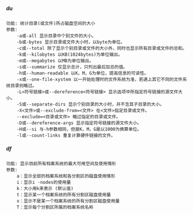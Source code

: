 ##### du 
    功能: 统计目录(或文件)所占磁盘空间的大小
    参数:
        -a或-all 显示目录中个别文件的大小。
        -b或-bytes 显示目录或文件大小时，以byte为单位。
        -c或--total 除了显示个别目录或文件的大小外，同时也显示所有目录或文件的总和。
        -k或--kilobytes 以KB(1024bytes)为单位输出。
        -m或--megabytes 以MB为单位输出。
        -s或--summarize 仅显示总计，只列出最后加总的值。
        -h或--human-readable 以K，M，G为单位，提高信息的可读性。
        -x或--one-file-xystem 以一开始处理时的文件系统为准，若遇上其它不同的文件系统目录则略过。
        -L<符号链接>或--dereference<符号链接> 显示选项中所指定符号链接的源文件大小。
        -S或--separate-dirs 显示个别目录的大小时，并不含其子目录的大小。
        -X<文件>或--exclude-from=<文件> 在<文件>指定目录或文件。
        --exclude=<目录或文件> 略过指定的目录或文件。
        -D或--dereference-args 显示指定符号链接的源文件大小。
        -H或--si 与-h参数相同，但是K，M，G是以1000为换算单位。
        -l或--count-links 重复计算硬件链接的文件。
        
##### df 
    功能: 显示目前所有档案系统的最大可用空间及使用情形
    参数:
        a：显示全部的档案系统和各分割区的磁盘使用情形 
        i：显示i -nodes的使用量 
        k：大小用k来表示 (默认值) 
        t：显示某一个档案系统的所有分割区磁盘使用量 
        x：显示不是某一个档案系统的所有分割区磁盘使用量 
        T：显示每个分割区所属的档案系统名称 